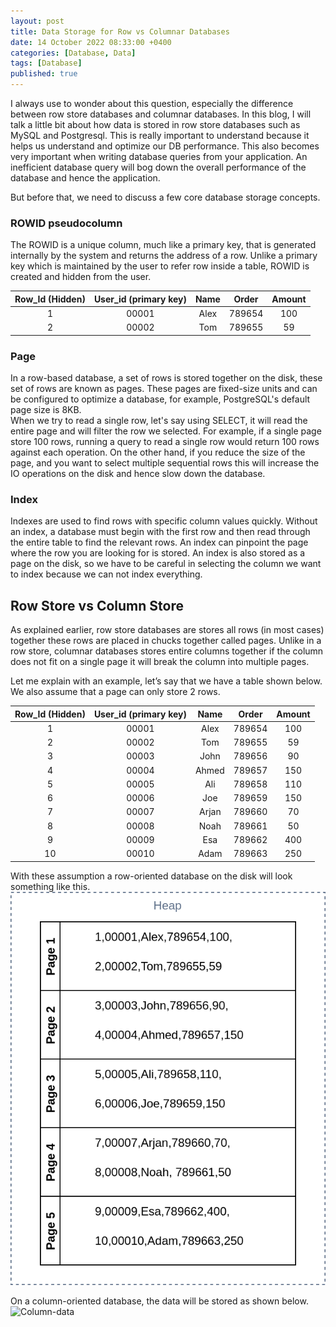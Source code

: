 ```yaml
--- 
layout: post 
title: Data Storage for Row vs Columnar Databases
date: 14 October 2022 08:33:00 +0400 
categories: [Database, Data] 
tags: [Database] 
published: true
---
```


I always use to wonder about this question, especially the difference between row store databases and columnar databases. In this blog, I will talk a little bit about how data is stored in row store databases such as MySQL and Postgresql. This is really important to understand because it helps us understand and optimize our DB performance. This also becomes very important when writing database queries from your application. An inefficient database query will bog down the overall performance of the database and hence the application.  
  
But before that, we need to discuss a few core database storage concepts.  

### ROWID pseudocolumn  
The ROWID is a unique column, much like a primary key, that is generated internally by the system and returns the address of a row. Unlike a primary key which is maintained by the user to refer row inside a table, ROWID is created and hidden from the user.  

|Row_Id (Hidden)|User_id (primary key)|Name|Order|Amount|
|:------:|:------:|:------:|:------:|:------:|
|1|00001|Alex|789654|100|
|2|00002|Tom|789655|59|

  
### Page
In a row-based database, a set of rows is stored together on the disk, these set of rows are known as pages. These pages are fixed-size units and can be configured to optimize a database, for example, PostgreSQL's default page size is 8KB.  
When we try to read a single row, let's say using SELECT, it will read the entire page and will filter the row we selected. For example, if a single page store 100 rows, running a query to read a single row would return 100 rows against each operation. On the other hand, if you reduce the size of the page, and you want to select multiple sequential rows this will increase the IO operations on the disk and hence slow down the database.  
  
### Index 
Indexes are used to find rows with specific column values quickly. Without an index, a database must begin with the first row and then read through the entire table to find the relevant rows. An index can pinpoint the page where the row you are looking for is stored. An index is also stored as a page on the disk, so we have to be careful in selecting the column we want to index because we can not index everything.  

  
## Row Store vs Column Store
As explained earlier, row store databases are stores all rows (in most cases) together these rows are placed in chucks together called pages. Unlike in a row store, columnar databases stores entire columns together if the column does not fit on a single page it will break the column into multiple pages.  
  
Let me explain with an example, let’s say that we have a table shown below. We also assume that a page can only store 2 rows.  
  
|Row_Id (Hidden)|User_id (primary key)|Name|Order|Amount|
|:------:|:------:|:------:|:------:|:------:|
|1|00001|Alex|789654|100|
|2|00002|Tom|789655|59|
|3|00003|John|789656|90|
|4|00004|Ahmed|789657|150|
|5|00005|Ali|789658|110|
|6|00006|Joe|789659|150|
|7|00007|Arjan|789660|70|
|8|00008|Noah|789661|50|
|9|00009|Esa|789662|400|
|10|00010|Adam|789663|250|

  
With these assumption a row-oriented database on the disk will look something like this.  
![Row-data](/assets/images/Database-row-vs-column-1.png)

  
On a column-oriented database, the data will be stored as shown below.  
![Column-data](/assets/images/Databse-row-vs-column-2.png)
